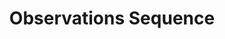 ---
word: "true"

title: "Observations Sequence"

categories: ['']

tags: ['Observations', 'Sequence']

arwords: 'تسلسل الملاحظات'

arexps: []

enwords: ['Observations Sequence']

enexps: []

arlexicons: 'س'

enlexicons: 'O'

authors: ['Ruqayya Roshdy']

translators: ['X']

citations: 'تطبيقات أساسية في المعالجة الآلية للغة العربية'

sources: 'مركز الملك عبدالله بن عبدالعزيز الدولي لخدمة اللغة العربية'

slug: ""
---
